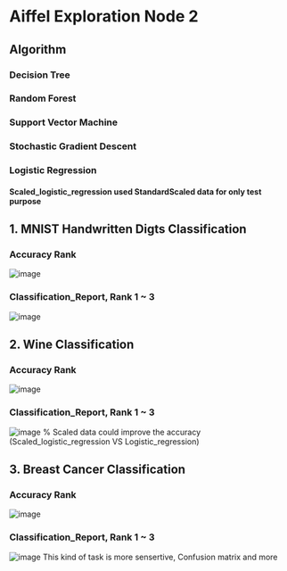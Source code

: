 # Aiffel Exploration Node 2

## Algorithm
### Decision Tree  
### Random Forest  
### Support Vector Machine
### Stochastic Gradient Descent  
### Logistic Regression  
#### Scaled_logistic_regression used StandardScaled data for only test purpose


## 1. MNIST Handwritten Digts Classification  

### Accuracy Rank

![image](https://user-images.githubusercontent.com/53106649/148381305-5f380a72-b36c-4dd9-9306-f11bbcfdc63d.png)  
  
### Classification_Report, Rank 1 ~ 3

![image](https://user-images.githubusercontent.com/53106649/148381418-eff6156b-ac69-40ed-b784-c7b51b8bc921.png)


## 2. Wine Classification

### Accuracy Rank

![image](https://user-images.githubusercontent.com/53106649/148381853-4fbf87a5-608e-4067-85f3-ea4a74cb3654.png)

### Classification_Report, Rank 1 ~ 3

![image](https://user-images.githubusercontent.com/53106649/148382007-553ce796-8c3e-4932-ae87-1cabcb37394c.png)
% Scaled data could improve the accuracy  (Scaled_logistic_regression VS Logistic_regression)

## 3. Breast Cancer Classification
  
### Accuracy Rank  

![image](https://user-images.githubusercontent.com/53106649/148382448-eeef8440-b414-4961-8b77-13eda634e6cb.png)  
  
### Classification_Report, Rank 1 ~ 3  

![image](https://user-images.githubusercontent.com/53106649/148382577-75e0eec8-9165-47a5-8fbc-844a8c1fe3c6.png)
This kind of task is more sensertive, Confusion matrix and more 
